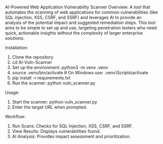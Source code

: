 AI-Powered Web Application Vulnerability Scanner
Overview: A tool that automates the scanning of web applications for common vulnerabilities (like SQL injection, XSS, CSRF, and SSRF) and leverages AI to provide an analysis of the potential impact and suggested remediation steps. This tool aims to be simple to set up and use, targeting penetration testers who need quick, actionable insights without the complexity of larger enterprise solutions.

Installation:
1. Clone the repository
2. cd AI-Vuln-Scanner
3. Set up the environment: python3 -m venv .venv
4. source .venv/bin/activate  # On Windows use: .venv\Scripts\activate
5. pip install -r requirements.txt
6. Run the scanner: python vuln_scanner.py

Usage:
1. Start the scanner: python vuln_scanner.py  
2. Enter the target URL when prompted.

Workflow:
1. Run Scans: Checks for SQL Injection, XSS, CSRF, and SSRF.
2. View Results: Displays vulnerabilities found.
3. AI Analysis: Provides impact assessment and prioritization.
